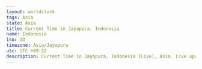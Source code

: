 ```yaml
---
layout: worldclock
tags: Asia
state: Asia
title: Current Time in Jayapura, Indonesia
name: Indonesia
iso: ID
timezone: Asia/Jayapura
utc: UTC +09:22
description: Current Time in Jayapura, Indonesia [Live], Asia. Live update now time in Jayapura, timezone Asia/Jayapura, UTC +09:22, Country ISO code & Current Local Time.
---
```


